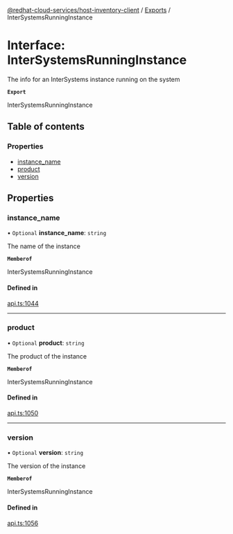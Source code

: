 [@redhat-cloud-services/host-inventory-client](../README.md) / [Exports](../modules.md) / InterSystemsRunningInstance

# Interface: InterSystemsRunningInstance

The info for an InterSystems instance running on the system

**`Export`**

InterSystemsRunningInstance

## Table of contents

### Properties

- [instance\_name](InterSystemsRunningInstance.md#instance_name)
- [product](InterSystemsRunningInstance.md#product)
- [version](InterSystemsRunningInstance.md#version)

## Properties

### instance\_name

• `Optional` **instance\_name**: `string`

The name of the instance

**`Memberof`**

InterSystemsRunningInstance

#### Defined in

[api.ts:1044](https://github.com/RedHatInsights/javascript-clients/blob/main/packages/host-inventory/api.ts#L1044)

___

### product

• `Optional` **product**: `string`

The product of the instance

**`Memberof`**

InterSystemsRunningInstance

#### Defined in

[api.ts:1050](https://github.com/RedHatInsights/javascript-clients/blob/main/packages/host-inventory/api.ts#L1050)

___

### version

• `Optional` **version**: `string`

The version of the instance

**`Memberof`**

InterSystemsRunningInstance

#### Defined in

[api.ts:1056](https://github.com/RedHatInsights/javascript-clients/blob/main/packages/host-inventory/api.ts#L1056)
